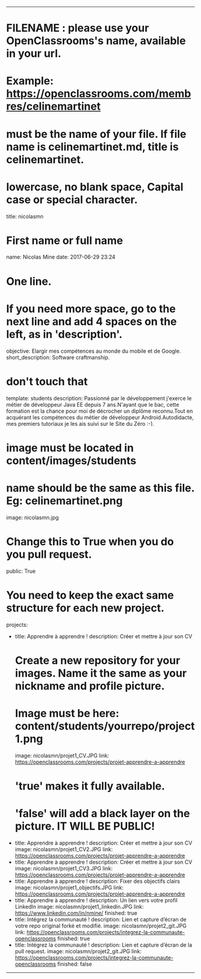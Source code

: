 ---

# FILENAME : please use your OpenClassrooms's name, available in your url.
# Example: https://openclassrooms.com/membres/celinemartinet
# must be the name of your file. If file name is celinemartinet.md, title is celinemartinet.
# lowercase, no blank space, Capital case or special character.
title: nicolasmn

# First name or full name
name: Nicolas Mine
date: 2017-06-29 23:24

# One line.
# If you need more space, go to the next line and add 4 spaces on the left, as in 'description'.
objective: Elargir mes compétences au monde du mobile et de Google.
short_description: Software craftmanship.

# don't touch that
template: students
description:
    Passionné par le développement j'exerce le métier de développeur Java EE depuis 7 ans.N'ayant que le bac, cette formation est la chance pour moi de décrocher un diplôme reconnu.Tout en acquérant les compétences du métier de développeur Android.Autodidacte, mes premiers tutoriaux je les ais suivi sur le Site du Zéro :-).

# image must be located in content/images/students
# name should be the same as this file. Eg: celinemartinet.png
image: nicolasmn.jpg

# Change this to True when you do you pull request.
public: True

# You need to keep the exact same structure for each new project.
projects:
  - title: Apprendre à apprendre !
    description: Créer et mettre à jour son CV
    # Create a new repository for your images. Name it the same as your nickname and profile picture.
    # Image must be here: content/students/yourrepo/project1.png
    image: nicolasmn/projet1_CV.JPG
    link: https://openclassrooms.com/projects/projet-apprendre-a-apprendre
    # 'true' makes it fully available.
    # 'false' will add a black layer on the picture. IT WILL BE PUBLIC!
  - title: Apprendre à apprendre !
    description: Créer et mettre à jour son CV
    image: nicolasmn/projet1_CV2.JPG
    link: https://openclassrooms.com/projects/projet-apprendre-a-apprendre
 - title: Apprendre à apprendre !
    description: Créer et mettre à jour son CV
    image: nicolasmn/projet1_CV3.JPG
    link: https://openclassrooms.com/projects/projet-apprendre-a-apprendre
 - title: Apprendre à apprendre !
    description: Fixer des objectifs clairs
    image: nicolasmn/projet1_objectifs.JPG
    link: https://openclassrooms.com/projects/projet-apprendre-a-apprendre
 - title: Apprendre à apprendre !
    description: Un lien vers votre profil LinkedIn
    image: nicolasmn/projet1_linkedin.JPG
    link: https://www.linkedin.com/in/nmine/
    finished: true
  - title: Intégrez la communauté !
    description: Lien et capture d’écran de votre repo original forké et modifié.
    image: nicolasmn/projet2_git.JPG
    link: https://openclassrooms.com/projects/integrez-la-communaute-openclassrooms
    finished: true
  - title: Intégrez la communauté !
    description: Lien et capture d’écran de la pull request.
    image: nicolasmn/projet2_git.JPG
    link: https://openclassrooms.com/projects/integrez-la-communaute-openclassrooms
    finished: false
---